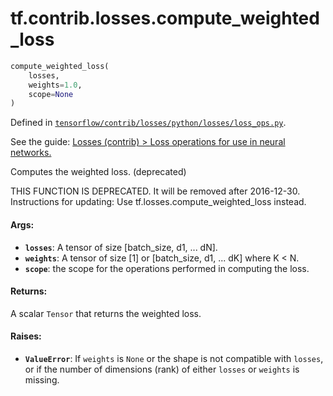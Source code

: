 <div itemscope itemtype="http://developers.google.com/ReferenceObject">
<meta itemprop="name" content="tf.contrib.losses.compute_weighted_loss" />
</div>

# tf.contrib.losses.compute_weighted_loss

``` python
compute_weighted_loss(
    losses,
    weights=1.0,
    scope=None
)
```



Defined in [`tensorflow/contrib/losses/python/losses/loss_ops.py`](https://www.tensorflow.org/code/tensorflow/contrib/losses/python/losses/loss_ops.py).

See the guide: [Losses (contrib) > Loss operations for use in neural networks.](../../../../../api_guides/python/contrib.losses.md#Loss_operations_for_use_in_neural_networks_)

Computes the weighted loss. (deprecated)

THIS FUNCTION IS DEPRECATED. It will be removed after 2016-12-30.
Instructions for updating:
Use tf.losses.compute_weighted_loss instead.

#### Args:

* <b>`losses`</b>: A tensor of size [batch_size, d1, ... dN].
* <b>`weights`</b>: A tensor of size [1] or [batch_size, d1, ... dK] where K < N.
* <b>`scope`</b>: the scope for the operations performed in computing the loss.


#### Returns:

  A scalar `Tensor` that returns the weighted loss.


#### Raises:

* <b>`ValueError`</b>: If `weights` is `None` or the shape is not compatible with
    `losses`, or if the number of dimensions (rank) of either `losses` or
    `weights` is missing.